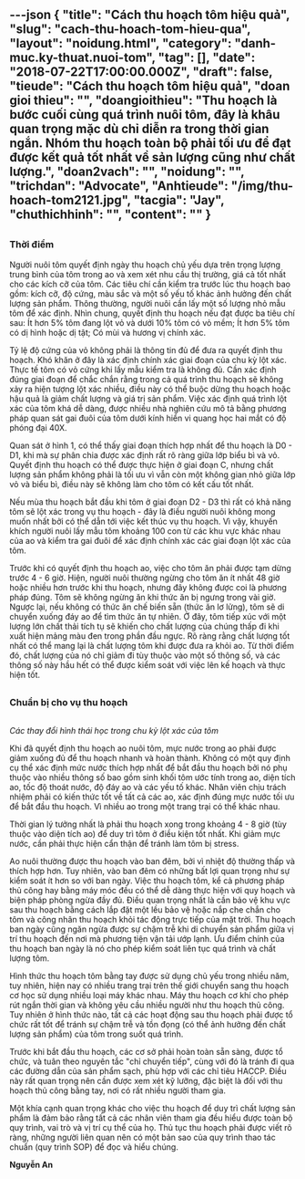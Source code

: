 ---json
{
    "title": "Cách thu hoạch tôm hiệu quả",
    "slug": "cach-thu-hoach-tom-hieu-qua",
    "layout": "noidung.html",
    "category": "danh-muc.ky-thuat.nuoi-tom",
    "tag": [],
    "date": "2018-07-22T17:00:00.000Z",
    "draft": false,
    "tieude": "Cách thu hoạch tôm hiệu quả",
    "doan gioi thieu": "",
    "doangioithieu": "Thu hoạch là bước cuối cùng quá trình nuôi tôm, đây là khâu quan trọng mặc dù chỉ diễn ra trong thời gian ngắn. Nhóm thu hoạch toàn bộ phải tối ưu để đạt được kết quả tốt nhất về sản lượng cũng như chất lượng.",
    "doan2vach": "",
    "noidung": "",
    "trichdan": "Advocate",
    "Anhtieude": "/img/thu-hoach-tom2121.jpg",
    "tacgia": "Jay",
    "chuthichhinh": "",
    "__content__": ""
}
---
<h2><span style="font-size:16px"><strong>Thời điểm</strong></span></h2>

<p><span style="font-size:14px">Người nu&ocirc;i t&ocirc;m quyết định ng&agrave;y thu hoạch chủ yếu dựa tr&ecirc;n trọng lượng trung b&igrave;nh của t&ocirc;m trong ao v&agrave; xem x&eacute;t nhu cầu thị trường, gi&aacute; cả tốt nhất cho c&aacute;c k&iacute;ch cỡ của t&ocirc;m. C&aacute;c ti&ecirc;u ch&iacute; cần kiểm tra trước l&uacute;c thu hoạch bao gồm: k&iacute;ch cỡ, độ cứng, m&agrave;u sắc v&agrave; một số yếu tố kh&aacute;c ảnh hưởng đến chất lượng sản phẩm. Th&ocirc;ng thường, người nu&ocirc;i cần lấy một số lượng nhỏ mẫu t&ocirc;m để x&aacute;c định. Nh&igrave;n chung, quyết định thu hoạch nếu đạt được ba ti&ecirc;u ch&iacute; sau: &Iacute;t hơn 5% t&ocirc;m đang lột vỏ v&agrave; dưới 10% t&ocirc;m c&oacute; vỏ mềm; &Iacute;t hơn 5% t&ocirc;m c&oacute; dị h&igrave;nh hoặc dị tật; C&oacute; m&ugrave;i v&agrave; hương vị ch&iacute;nh x&aacute;c.</span></p>

<p><span style="font-size:14px">Tỷ lệ độ cứng của vỏ kh&ocirc;ng phải l&agrave; th&ocirc;ng tin đủ để đưa ra quyết định thu hoạch. Kh&oacute; khăn ở đ&acirc;y l&agrave; x&aacute;c định ch&iacute;nh x&aacute;c giai đoạn của chu kỳ lột x&aacute;c. Thực tế t&ocirc;m c&oacute; vỏ cứng khi lấy mẫu kiểm tra l&agrave; kh&ocirc;ng đủ. Cần x&aacute;c định đ&uacute;ng giai đoạn để chắc chắn rằng trong cả qu&aacute; tr&igrave;nh thu hoạch sẽ kh&ocirc;ng xảy ra hiện tượng lột x&aacute;c nhiều, điều n&agrave;y c&oacute; thể buộc dừng thu hoạch hoặc hậu quả l&agrave; giảm chất lượng v&agrave; gi&aacute; trị sản phẩm. Việc x&aacute;c định qu&aacute; tr&igrave;nh lột x&aacute;c của t&ocirc;m kh&aacute; dễ d&agrave;ng, được nhiều nh&agrave; nghi&ecirc;n cứu m&ocirc; tả bằng phương ph&aacute;p quan s&aacute;t gai đu&ocirc;i của t&ocirc;m dưới k&iacute;nh hiển vi quang học hai mắt c&oacute; độ ph&oacute;ng đại 40X.</span></p>

<p><span style="font-size:14px">Quan s&aacute;t ở h&igrave;nh 1, c&oacute; thể thấy giai đoạn th&iacute;ch hợp nhất để thu hoạch l&agrave; D0 - D1, khi m&agrave; sự ph&acirc;n chia được x&aacute;c định rất r&otilde; r&agrave;ng giữa lớp biểu b&igrave; v&agrave; vỏ. Quyết định thu hoạch c&oacute; thể được thực hiện ở giai đoạn C, nhưng chất lượng sản phẩm kh&ocirc;ng phải l&agrave; tối ưu v&igrave; vẫn c&ograve;n một kh&ocirc;ng gian nhỏ giữa lớp vỏ v&agrave; biểu b&igrave;, điều n&agrave;y sẽ kh&ocirc;ng l&agrave;m cho t&ocirc;m c&oacute; kết cấu tốt nhất.</span></p>

<p><span style="font-size:14px">Nếu m&ugrave;a thu hoạch bắt đầu khi t&ocirc;m ở giai đoạn D2 - D3 th&igrave; rất c&oacute; khả năng t&ocirc;m sẽ lột x&aacute;c trong vụ thu hoạch - đ&acirc;y l&agrave; điều người nu&ocirc;i kh&ocirc;ng mong muốn nhất bởi c&oacute; thể dẫn tới việc kết th&uacute;c vụ thu hoạch. V&igrave; vậy, khuyến kh&iacute;ch người nu&ocirc;i lấy mẫu t&ocirc;m khoảng 100 con từ c&aacute;c khu vực kh&aacute;c nhau của ao v&agrave; kiểm tra gai đu&ocirc;i để x&aacute;c định ch&iacute;nh x&aacute;c c&aacute;c giai đoạn lột x&aacute;c của t&ocirc;m.</span></p>

<p><span style="font-size:14px">Trước khi c&oacute; quyết định thu hoạch ao, việc cho t&ocirc;m ăn phải được tạm dừng trước 4 - 6 giờ. Hiện, người nu&ocirc;i thường ngừng cho t&ocirc;m ăn &iacute;t nhất 48 giờ hoặc nhiều hơn trước khi thu hoạch, nhưng đ&acirc;y kh&ocirc;ng được coi l&agrave; phương ph&aacute;p đ&uacute;ng. T&ocirc;m sẽ kh&ocirc;ng ngừng ăn khi thức ăn bị ngưng trong v&agrave;i giờ. Ngược lại, nếu kh&ocirc;ng c&oacute; thức ăn chế biến sẵn (thức ăn lơ lửng), t&ocirc;m sẽ di chuyển xuống đ&aacute;y ao để t&igrave;m thức ăn tự nhi&ecirc;n. Ở đ&acirc;y, t&ocirc;m tiếp x&uacute;c với một lượng lớn chất thải t&iacute;ch tụ sẽ khiến cho chất lượng của ch&uacute;ng thấp đi khi xuất hiện mảng m&agrave;u đen trong phần đầu ngực. R&otilde; r&agrave;ng rằng chất lượng tốt nhất c&oacute; thể mang lại l&agrave; chất lượng t&ocirc;m khi được đưa ra khỏi ao. Từ thời điểm đ&oacute;, chất lượng của n&oacute; chỉ giảm đi t&ugrave;y thuộc v&agrave;o một số th&ocirc;ng số, v&agrave; c&aacute;c th&ocirc;ng số n&agrave;y hầu hết c&oacute; thể được kiểm so&aacute;t với việc l&ecirc;n kế hoạch v&agrave; thực hiện tốt.</span></p>

<h2><span style="font-size:16px"><strong>Chuẩn bị cho vụ thu hoạch</strong></span></h2>

<p><span style="font-size:14px"><img alt="" src="http://contom.vn/upload/news/Content2/73/cach-thu-hoach-tom-hieu-qua-03.jpg" /></span></p>

<p><span style="font-size:14px"><em>C&aacute;c thay đổi h&igrave;nh th&aacute;i học trong chu kỳ lột x&aacute;c của t&ocirc;m</em></span></p>

<p><span style="font-size:14px">Khi đ&atilde; quyết định thu hoạch ao nu&ocirc;i t&ocirc;m, mực nước trong ao phải được giảm xuống đủ để thu hoạch nhanh v&agrave; ho&agrave;n th&agrave;nh. Kh&ocirc;ng c&oacute; một quy định cụ thể x&aacute;c định mức nước th&iacute;ch hợp nhất để bắt đầu thu hoạch bởi n&oacute; phụ thuộc v&agrave;o nhiều th&ocirc;ng số bao gồm sinh khối t&ocirc;m ước t&iacute;nh trong ao, diện t&iacute;ch ao, tốc độ tho&aacute;t nước, độ đ&aacute;y ao v&agrave; c&aacute;c yếu tố kh&aacute;c. Nh&acirc;n vi&ecirc;n chịu tr&aacute;ch nhiệm phải c&oacute; kiến thức tốt về tất cả c&aacute;c ao, x&aacute;c định đ&uacute;ng mực nước tối ưu để bắt đầu thu hoạch. V&igrave; nhiều ao trong một trang trại c&oacute; thể kh&aacute;c nhau.</span></p>

<p><span style="font-size:14px">Thời gian l&yacute; tưởng nhất l&agrave; phải thu hoạch xong trong khoảng 4 - 8 giờ (t&ugrave;y thuộc v&agrave;o diện t&iacute;ch ao) để duy tr&igrave; t&ocirc;m ở điều kiện tốt nhất. Khi giảm mực nước, cần phải thực hiện cẩn thận để tr&aacute;nh l&agrave;m t&ocirc;m bị stress.</span></p>

<p><span style="font-size:14px">Ao nu&ocirc;i thường được thu hoạch v&agrave;o ban đ&ecirc;m, bởi v&igrave; nhiệt độ thường thấp v&agrave; th&iacute;ch hợp hơn. Tuy nhi&ecirc;n, v&agrave;o ban đ&ecirc;m c&oacute; những bất lợi quan trọng như sự kiểm so&aacute;t &iacute;t hơn so với ban ng&agrave;y. Việc thu hoạch t&ocirc;m, kể cả phương ph&aacute;p thủ c&ocirc;ng hay bằng m&aacute;y m&oacute;c đều c&oacute; thể dễ d&agrave;ng thực hiện với quy hoạch v&agrave; biện ph&aacute;p ph&ograve;ng ngừa đầy đủ. Điều quan trọng nhất l&agrave; cần bảo vệ khu vực sau thu hoạch bằng c&aacute;ch lắp đặt một lều bảo vệ hoặc nắp che chắn cho t&ocirc;m v&agrave; c&ocirc;ng nh&acirc;n thu hoạch khỏi t&aacute;c động trực tiếp của mặt trời. Thu hoạch ban ng&agrave;y cũng ngăn ngừa được sự chậm trễ khi di chuyển sản phẩm giữa vị tr&iacute; thu hoạch đến nơi m&agrave; phương tiện vận tải ướp lạnh. Ưu điểm ch&iacute;nh của thu hoạch ban ng&agrave;y l&agrave; n&oacute; cho ph&eacute;p kiểm so&aacute;t li&ecirc;n tục qu&aacute; tr&igrave;nh v&agrave; chất lượng t&ocirc;m.</span></p>

<p><span style="font-size:14px">H&igrave;nh thức thu hoạch t&ocirc;m bằng tay được sử dụng chủ yếu trong nhiều năm, tuy nhi&ecirc;n, hiện nay c&oacute; nhiều trang trại tr&ecirc;n thế giới chuyển sang thu hoạch cơ học sử dụng nhiều loại m&aacute;y kh&aacute;c nhau. M&aacute;y thu hoạch cơ kh&iacute; cho ph&eacute;p r&uacute;t ngắn thời gian v&agrave; kh&ocirc;ng y&ecirc;u cầu nhiều người như thu hoạch thủ c&ocirc;ng. Tuy nhi&ecirc;n ở h&igrave;nh thức n&agrave;o, tất cả c&aacute;c hoạt động sau thu hoạch phải được tổ chức rất tốt để tr&aacute;nh sự chậm trễ v&agrave; tồn đọng (c&oacute; thể ảnh hưởng đến chất lượng sản phẩm) của t&ocirc;m trong suốt qu&aacute; tr&igrave;nh.</span></p>

<p><span style="font-size:14px">Trước khi bắt đầu thu hoạch, c&aacute;c cơ sở phải ho&agrave;n to&agrave;n sẵn s&agrave;ng, được tổ chức, v&agrave; tu&acirc;n theo nguy&ecirc;n tắc &quot;chỉ chuyển tiếp&quot;, c&ugrave;ng với đ&oacute; l&agrave; tr&aacute;nh đi qua c&aacute;c đường dẫn của sản phẩm sạch, ph&ugrave; hợp với c&aacute;c chỉ ti&ecirc;u HACCP. Điều n&agrave;y rất quan trọng n&ecirc;n cần được xem x&eacute;t kỹ lưỡng, đặc biệt l&agrave; đối với thu hoạch thủ c&ocirc;ng bằng tay, nơi c&oacute; rất nhiều người tham gia.</span></p>

<p><span style="font-size:14px">Một kh&iacute;a cạnh quan trọng kh&aacute;c cho việc thu hoạch để duy tr&igrave; chất lượng sản phẩm l&agrave; đảm bảo rằng tất cả c&aacute;c nh&acirc;n vi&ecirc;n tham gia đều hiểu được to&agrave;n bộ quy tr&igrave;nh, vai tr&ograve; v&agrave; vị tr&iacute; cụ thể của họ. Thủ tục thu hoạch phải được viết r&otilde; r&agrave;ng, những người li&ecirc;n quan n&ecirc;n c&oacute; một bản sao của quy tr&igrave;nh thao t&aacute;c chuẩn (quy tr&igrave;nh SOP) để đọc v&agrave; hiểu ch&uacute;ng.</span></p>

<p><span style="font-size:14px"><strong>Nguyễn An </strong></span></p>
